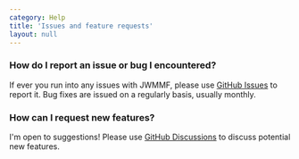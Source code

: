 ```yaml
---
category: Help
title: 'Issues and feature requests'
layout: null
---
```


### How do I report an issue or bug I encountered?

If ever you run into any issues with JWMMF, please use <a href="https://github.com/sircharlo/meeting-media-manager/issues/new?labels=bug,from+app&template=bug_report.md" target="_blank">GitHub Issues</a> to report it. Bug fixes are issued on a regularly basis, usually monthly.

### How can I request new features?

I'm open to suggestions! Please use <a href="https://github.com/sircharlo/meeting-media-manager/discussions" target="_blank">GitHub Discussions</a> to discuss potential new features.

